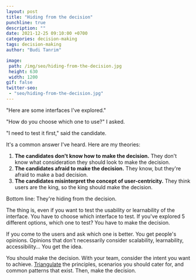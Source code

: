 ```yaml
---
layout: post
title: "Hiding from the decision"
punchline: true
description: ""
date: 2021-12-25 09:10:00 +0700
categories: decision-making
tags: decision-making
author: "Budi Tanrim"

image:
 path: /img/seo/hiding-from-the-decision.jpg
 height: 630
 width: 1200
gif: false
twitter-seo: 
 - "seo/hiding-from-the-decision.jpg"
---
```


"Here are some interfaces I've explored."

"How do you choose which one to use?" I asked.

"I need to test it first," said the candidate.

It's a common answer I've heard. Here are my theories:

1. **The candidates don't know how to make the decision.** They don't know what consideration they should look to make the decision.
2. **The candidates afraid to make the decision.** They know, but they're afraid to make a bad decision.
3. **The candidates misinterpret the concept of user-centricity.** They think users are the king, so the king should make the decision.

Bottom line: They're hiding from the decision.

The thing is, even if you want to test the usability or learnability of the interface. You have to choose which interface to test. If you've explored 5 different options, which one to test? You have to make the decision.

If you come to the users and ask which one is better. You get people's opinions. Opinions that don't necessarily consider scalability, learnability, accessibility... You get the idea.

You should make the decision. With your team, consider the intent you want to achieve. [Triangulate](https://buditanrim.co/2021/triangulation/) the principles, scenarios you should cater for, and common patterns that exist. Then, make the decision.